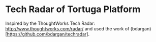 # Tech Radar of Tortuga Platform

Inspired by the ThoughtWorks Tech Radar: http://www.thoughtworks.com/radar/ and used the work of (bdargan)[https://github.com/bdargan/techradar].
